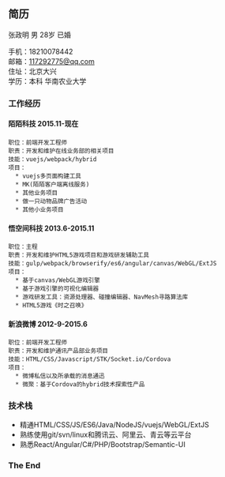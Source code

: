 ## 简历
张政明 男 28岁 已婚 <br/>

手机：18210078442 <br/>
邮箱：117292775@qq.com <br/>
住址：北京大兴 <br/>
学历：本科 华南农业大学

### 工作经历

#### 陌陌科技 2015.11-现在

```
职位：前端开发工程师
职责：开发和维护在线业务部的相关项目
技能：vuejs/webpack/hybrid
项目：
  * vuejs多页面构建工具
  * MK(陌陌客户端离线服务)
  * 其他业务项目
  * 做一只动物品牌广告活动
  * 其他小业务项目
```

#### 悟空间科技 2013.6-2015.11

```
职位：主程
职责：开发和维护HTML5游戏项目和游戏研发辅助工具
技能：gulp/webpack/browserify/es6/angular/canvas/WebGL/ExtJS
项目：
  * 基于canvas/WebGL游戏引擎
  * 基于游戏引擎的可视化编辑器
  * 游戏研发工具：资源处理器、碰撞编辑器、NavMesh寻路算法库
  * HTML5游戏《时之召唤》
```

#### 新浪微博 2012-9-2015.6

```
职位：前端开发工程师
职责：开发和维护通讯产品部业务项目
技能：HTML/CSS/Javascript/STK/Socket.io/Cordova
项目：
  * 微博私信以及所承载的消息通迅
  * 微聚：基于Cordova的hybrid技术探索性产品
```

### 技术栈

* 精通HTML/CSS/JS/ES6/Java/NodeJS/vuejs/WebGL/ExtJS
* 熟练使用git/svn/linux和腾讯云、阿里云、青云等云平台
* 熟悉React/Angular/C#/PHP/Bootstrap/Semantic-UI

### The End
